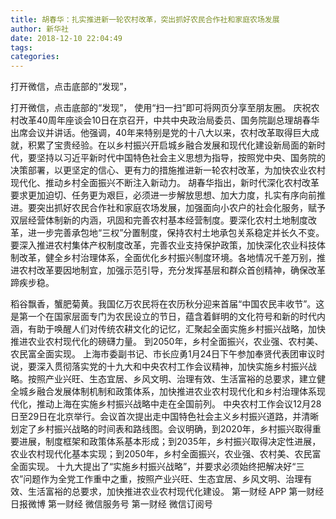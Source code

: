 ```yaml
---
title: 胡春华：扎实推进新一轮农村改革，突出抓好农民合作社和家庭农场发展
author: 新华社
date: 2018-12-10 22:04:49
tags: 
categories: 
---
```

打开微信，点击底部的“发现”，
<!-- more -->
打开微信，点击底部的“发现”，
使用“扫一扫”即可将网页分享至朋友圈。
庆祝农村改革40周年座谈会10日在京召开，中共中央政治局委员、国务院副总理胡春华出席会议并讲话。他强调，40年来特别是党的十八大以来，农村改革取得巨大成就，积累了宝贵经验。在以乡村振兴开启城乡融合发展和现代化建设新局面的新时代，要坚持以习近平新时代中国特色社会主义思想为指导，按照党中央、国务院的决策部署，以更坚定的信心、更有力的措施推进新一轮农村改革，为加快农业农村现代化、推动乡村全面振兴不断注入新动力。
胡春华指出，新时代深化农村改革要求更加迫切、任务更为艰巨，必须进一步解放思想、加大力度，扎实有序向前推进。要突出抓好农民合作社和家庭农场发展，加强面向小农户的社会化服务，赋予双层经营体制新的内涵，巩固和完善农村基本经营制度。要深化农村土地制度改革，进一步完善承包地“三权”分置制度，保持农村土地承包关系稳定并长久不变。要深入推进农村集体产权制度改革，完善农业支持保护政策，加快深化农业科技体制改革，健全乡村治理体系，全面优化乡村振兴制度环境。各地情况千差万别，推进农村改革要因地制宜，加强示范引导，充分发挥基层和群众首创精神，确保改革蹄疾步稳。
 
 
稻谷飘香，蟹肥菊黄。我国亿万农民将在农历秋分迎来首届“中国农民丰收节”。这是第一个在国家层面专门为农民设立的节日，蕴含着鲜明的文化符号和新的时代内涵，有助于唤醒人们对传统农耕文化的记忆，汇聚起全面实施乡村振兴战略，加快推进农业农村现代化的磅礴力量。
到2050年，乡村全面振兴，农业强、农村美、农民富全面实现。
上海市委副书记、市长应勇1月24日下午参加奉贤代表团审议时说，要深入贯彻落实党的十九大和中央农村工作会议精神，加快实施乡村振兴战略。按照产业兴旺、生态宜居、乡风文明、治理有效、生活富裕的总要求，建立健全城乡融合发展体制机制和政策体系，加快推进农业农村现代化和乡村治理体系现代化，推动上海在实施乡村振兴战略中走在全国前列。
中央农村工作会议12月28日至29日在北京举行。会议首次提出走中国特色社会主义乡村振兴道路，并清晰划定了乡村振兴战略的时间表和路线图。会议明确，到2020年，乡村振兴取得重要进展，制度框架和政策体系基本形成；到2035年，乡村振兴取得决定性进展，农业农村现代化基本实现；到2050年，乡村全面振兴，农业强、农村美、农民富全面实现。
十九大提出了“实施乡村振兴战略”，并要求必须始终把解决好“三农”问题作为全党工作重中之重，按照产业兴旺、生态宜居、乡风文明、治理有效、生活富裕的总要求，加快推进农业农村现代化建设。
第一财经
APP
第一财经
日报微博
第一财经
微信服务号
第一财经
微信订阅号
